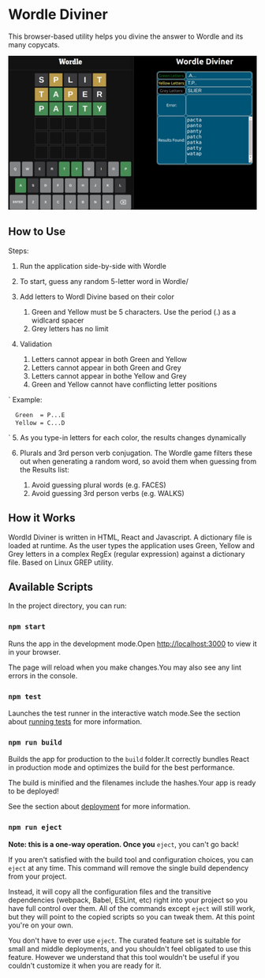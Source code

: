 # Wordle Diviner

This browser-based utility helps you divine the answer to Wordle and its many copycats.

![](WordleDivinerScreenshot.jpg)


## How to Use

Steps:

1. Run the application side-by-side with Wordle
2. To start, guess any random 5-letter word in Wordle/
3. Add letters to Wordl Divine based on their color

   
   1. Green and Yellow must be 5 characters.  Use the period (.) as a widlcard spacer
   2. Grey letters has no limit
4. Validation

   
   1. Letters cannot appear in both Green and Yellow
   2. Letters cannot appear in both Green and Grey
   3. Letters cannot appear in bothe Yellow and Grey
   4. Green and Yellow cannot have conflicting letter positions

`
      Example:

      Green  = P...E 
      Yellow = C...D
`
5. As you type-in letters for each color, the results changes dynamically

6. Plurals and 3rd person verb conjugation. The Wordle game filters these out when generating a random word, so avoid them when guessing from the Results list:

   
   1. Avoid guessing plural words (e.g. FACES)
   2. Avoid guessing 3rd person verbs (e.g. WALKS)

## How it Works

Wordld Diviner is written in HTML, React  and Javascript.  A dictionary file is loaded at runtime.  As the user types the application uses Green, Yellow and Grey letters in a complex RegEx (regular expression) against a dictionary file.  Based on Linux GREP utility.

## Available Scripts

In the project directory, you can run:

### `npm start`


Runs the app in the development mode.Open <http://localhost:3000> to view it in your browser.


The page will reload when you make changes.You may also see any lint errors in the console.

### `npm test`


Launches the test runner in the interactive watch mode.See the section about [running tests](https://facebook.github.io/create-react-app/docs/running-tests) for more information.

### `npm run build`


Builds the app for production to the `build` folder.It correctly bundles React in production mode and optimizes the build for the best performance.


The build is minified and the filenames include the hashes.Your app is ready to be deployed!

See the section about [deployment](https://facebook.github.io/create-react-app/docs/deployment) for more information.

### `npm run eject`

**Note: this is a one-way operation. Once you** `eject`, you can't go back!

If you aren't satisfied with the build tool and configuration choices, you can `eject` at any time. This command will remove the single build dependency from your project.

Instead, it will copy all the configuration files and the transitive dependencies (webpack, Babel, ESLint, etc) right into your project so you have full control over them. All of the commands except `eject` will still work, but they will point to the copied scripts so you can tweak them. At this point you're on your own.

You don't have to ever use `eject`. The curated feature set is suitable for small and middle deployments, and you shouldn't feel obligated to use this feature. However we understand that this tool wouldn't be useful if you couldn't customize it when you are ready for it.



